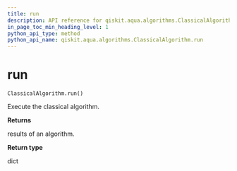 ```yaml
---
title: run
description: API reference for qiskit.aqua.algorithms.ClassicalAlgorithm.run
in_page_toc_min_heading_level: 1
python_api_type: method
python_api_name: qiskit.aqua.algorithms.ClassicalAlgorithm.run
---
```


# run

<span id="qiskit.aqua.algorithms.ClassicalAlgorithm.run" />

`ClassicalAlgorithm.run()`

Execute the classical algorithm.

**Returns**

results of an algorithm.

**Return type**

dict

